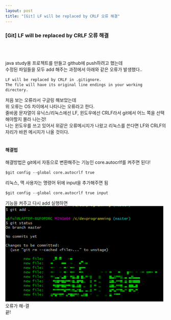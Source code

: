 ```yaml
---
layout: post
title: "[Git] LF will be replaced by CRLF 오류 해결"
---
```

### [Git] LF will be replaced by CRLF 오류 해결
<br><br>

java study용 프로젝트를 만들고 github에 push하려고 했는데<br>
수정된 파일들을 모두 add 해주는 과정에서 아래와 같은 오류가 발생했다..<br>
```
LF will be replaced by CRLF in .gitignore.
The file will have its original line endings in your working directory.
```

처음 보는 오류라서 구글링 해보았는데<br>
위 오류는 OS 차이에서 나타나는 오류라고 한다.<br>
줄바꿈 문자열이 유닉스/리눅스에선 LF, 윈도우에선 CRLF라서 git에서 어느 쪽을 선택해야할지 몰라 나는것!<br>
나는 윈도우를 쓰고 있어서 위같은 오류메시지가 나왔고 리눅스를 쓴다면 LF와 CRLF의 자리가 바뀐 메시지가 나올 것이다.<br>
<br>

#### 해결법
해결방법은 git에서 자동으로 변환해주는 기능인 core.autocrlf를 켜주면 된다!<br>
```
$git config --global core.autocrlf true
```
리눅스, 맥 사용자는 명령어 뒤에 input을 추가해주면 됨<br>
```
$git config --global core.autocrlf true input
```
기능을 켜주고 다시 add 실행하면<br>
![giterror](/img/giterror1/image3.png)
<br>
오류가 해-결
<br>
끝!